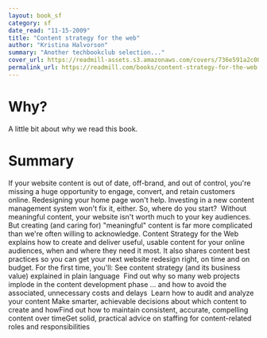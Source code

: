 ```yaml
---
layout: book_sf
category: sf
date_read: "11-15-2009"
title: "Content strategy for the web"
author: "Kristina Halvorson"
summary: "Another techbookclub selection..."
cover_url: https://readmill-assets.s3.amazonaws.com/covers/736e591a2c002441b6ea9cb6e1631225-original.png?1352910470
permalink_url: https://readmill.com/books/content-strategy-for-the-web
---
```


# Why?
A little bit about why we read this book.

# Summary
If your website content is out of date, off-brand, and out of control, you're missing a huge opportunity to engage, convert, and retain customers online. Redesigning your home page won't help. Investing in a new content management system won't fix it, either. So, where do you start?  Without meaningful content, your website isn't worth much to your key audiences. But creating (and caring for) &quot;meaningful&quot; content is far more complicated than we're often willing to acknowledge. Content Strategy for the Web explains how to create and deliver useful, usable content for your online audiences, when and where they need it most. It also shares content best practices so you can get your next website redesign right, on time and on budget. For the first time, you'll: See content strategy (and its business value) explained in plain language  Find out why so many web projects implode in the content development phase ... and how to avoid the associated, unnecessary costs and delays  Learn how to audit and analyze your content Make smarter, achievable decisions about which content to create and howFind out how to maintain consistent, accurate, compelling content over timeGet solid, practical advice on staffing for content-related roles and responsibilities  
